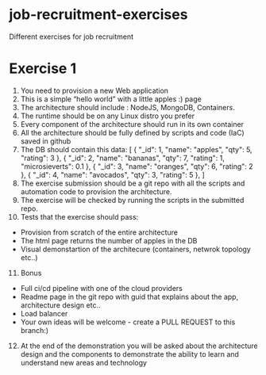 # job-recruitment-exercises
Different exercises for job recruitment
# Exercise 1
1. You need to provision a new Web application
2. This is a simple “hello world” with  a little apples :) page
3. The architecture should include : NodeJS, MongoDB, Containers.
4. The runtime should be on any Linux distro you prefer
5. Every component of the architecture should run in its own container
6. All the architecture should be fully defined by scripts and code (IaC) saved in github
7. The DB should contain this data:
 [ { "_id": 1, "name": "apples", "qty": 5, "rating": 3 },
  { "_id": 2, "name": "bananas", "qty": 7, "rating": 1, "microsieverts": 0.1 },
  { "_id": 3, "name": "oranges", "qty": 6, "rating": 2 },
  { "_id": 4, "name": "avocados", "qty": 3, "rating": 5 },
]
8. The exercise submission should be a git repo with all the scripts and automation code to provision the architecture. 
9. The exercise will be checked by running the scripts in the submitted repo. 
10. Tests that the exercise should pass:
  - Provision from scratch of the entire architecture
  - The html page returns the number of apples in the DB
  - Visual demonstartion of the architecure (containers, netwrok topology etc..)
11. Bonus
  - Full ci/cd pipeline with one of the cloud providers
  - Readme page in the git repo with guid that explains about the app, architecture design etc..
  - Load balancer 
  - Your own ideas will be welcome - create a PULL REQUEST to this branch:)
12. At  the end of the demonstration you will be asked about the architecture design and the components to demonstrate the ability to learn and understand new areas and technology 
